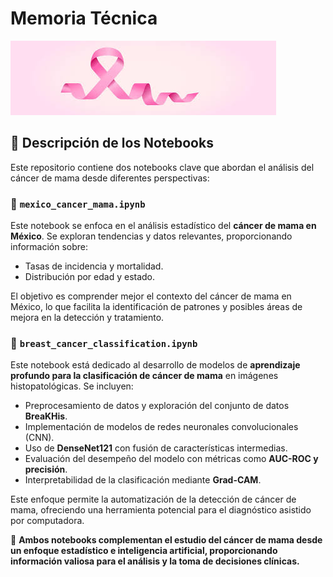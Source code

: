 # Memoria Técnica

![Cancer](../images/cancer-fondo.jpeg)


## 📌 Descripción de los Notebooks

Este repositorio contiene dos notebooks clave que abordan el análisis del cáncer de mama desde diferentes perspectivas:

### 📝 `mexico_cancer_mama.ipynb`
Este notebook se enfoca en el análisis estadístico del **cáncer de mama en México**. Se exploran tendencias y datos relevantes, proporcionando información sobre:
- Tasas de incidencia y mortalidad.
- Distribución por edad y estado.

El objetivo es comprender mejor el contexto del cáncer de mama en México, lo que facilita la identificación de patrones y posibles áreas de mejora en la detección y tratamiento.

### 🧠 `breast_cancer_classification.ipynb`
Este notebook está dedicado al desarrollo de modelos de **aprendizaje profundo para la clasificación de cáncer de mama** en imágenes histopatológicas. Se incluyen:
- Preprocesamiento de datos y exploración del conjunto de datos **BreaKHis**.
- Implementación de modelos de redes neuronales convolucionales (CNN).
- Uso de **DenseNet121** con fusión de características intermedias.
- Evaluación del desempeño del modelo con métricas como **AUC-ROC y precisión**.
- Interpretabilidad de la clasificación mediante **Grad-CAM**.

Este enfoque permite la automatización de la detección de cáncer de mama, ofreciendo una herramienta potencial para el diagnóstico asistido por computadora.

🚀 **Ambos notebooks complementan el estudio del cáncer de mama desde un enfoque estadístico e inteligencia artificial, proporcionando información valiosa para el análisis y la toma de decisiones clínicas.**
